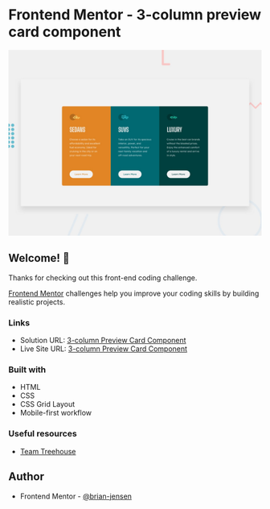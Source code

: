 # Frontend Mentor - 3-column preview card component

![Design preview for the 3-column preview card component coding challenge](./design/desktop-preview.jpg)

## Welcome! 👋

Thanks for checking out this front-end coding challenge.

[Frontend Mentor](https://www.frontendmentor.io) challenges help you improve your coding skills by building realistic projects.

### Links

- Solution URL: [3-column Preview Card Component](https://github.com/brian-jensen/3-column-preview-card-component)
- Live Site URL: [3-column Preview Card Component](https://brian-jensen.github.io/3-column-preview-card-component/)

### Built with

- HTML
- CSS
- CSS Grid Layout
- Mobile-first workflow

### Useful resources

- [Team Treehouse](https://teamtreehouse.com/)

## Author

- Frontend Mentor - [@brian-jensen](https://www.frontendmentor.io/profile/brian-jensen)